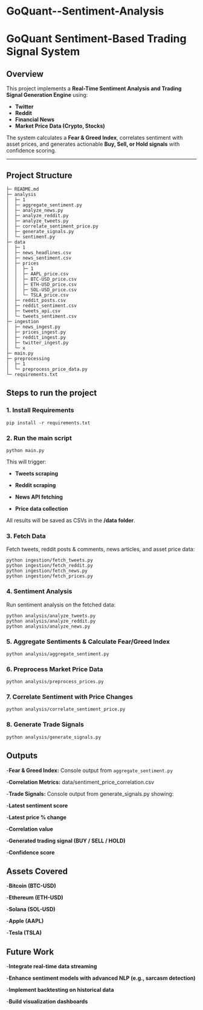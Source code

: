 # GoQuant--Sentiment-Analysis

# GoQuant Sentiment-Based Trading Signal System

## Overview
This project implements a **Real-Time Sentiment Analysis and Trading Signal Generation Engine** using:
- **Twitter**
- **Reddit**
- **Financial News**
- **Market Price Data (Crypto, Stocks)**

The system calculates a **Fear & Greed Index**, correlates sentiment with asset prices, and generates actionable **Buy, Sell, or Hold signals** with confidence scoring.

---

## Project Structure
``` 
├─ README.md
├─ analysis
│  ├─ 1
│  ├─ aggregate_sentiment.py
│  ├─ analyze_news.py
│  ├─ analyze_reddit.py
│  ├─ analyze_tweets.py
│  ├─ correlate_sentiment_price.py
│  ├─ generate_signals.py
│  └─ sentiment.py
├─ data
│  ├─ 1
│  ├─ news_headlines.csv
│  ├─ news_sentiment.csv
│  ├─ prices
│  │  ├─ 1
│  │  ├─ AAPL_price.csv
│  │  ├─ BTC-USD_price.csv
│  │  ├─ ETH-USD_price.csv
│  │  ├─ SOL-USD_price.csv
│  │  └─ TSLA_price.csv
│  ├─ reddit_posts.csv
│  ├─ reddit_sentiment.csv
│  ├─ tweets_api.csv
│  └─ tweets_sentiment.csv
├─ ingestion
│  ├─ news_ingest.py
│  ├─ prices_ingest.py
│  ├─ reddit_ingest.py
│  ├─ twitter_ingest.py
│  └─ x
├─ main.py
├─ preprocessing
│  ├─ 1
│  └─ preprocess_price_data.py
└─ requirements.txt
```

## Steps to run the project

### 1. Install Requirements
```
pip install -r requirements.txt
```

### 2. Run the main  script
```
python main.py
```
This will trigger:

- **Tweets scraping**

- **Reddit scraping**

- **News API fetching**

- **Price data collection**

All results will be saved as CSVs in the **/data folder**.

### 3. Fetch Data
Fetch tweets, reddit posts & comments, news articles, and asset price data:
```
python ingestion/fetch_tweets.py
python ingestion/fetch_reddit.py
python ingestion/fetch_news.py
python ingestion/fetch_prices.py

```

### 4. Sentiment Analysis
Run sentiment analysis on the fetched data:
```
python analysis/analyze_tweets.py
python analysis/analyze_reddit.py
python analysis/analyze_news.py

```

### 5. Aggregate Sentiments & Calculate Fear/Greed Index
```
python analysis/aggregate_sentiment.py
```

### 6. Preprocess Market Price Data
```
python analysis/preprocess_prices.py

```

### 7. Correlate Sentiment with Price Changes
```
python analysis/correlate_sentiment_price.py

```

### 8. Generate Trade Signals
```
python analysis/generate_signals.py

```

## Outputs
-**Fear & Greed Index:** Console output from ```aggregate_sentiment.py```

-**Correlation Metrics:** data/sentiment_price_correlation.csv

-**Trade Signals:** Console output from generate_signals.py showing:

-**Latest sentiment score**

-**Latest price % change**

-**Correlation value**

-**Generated trading signal (BUY / SELL / HOLD)**

-**Confidence score**


## Assets Covered
-**Bitcoin (BTC-USD)**

-**Ethereum (ETH-USD)**

-**Solana (SOL-USD)**

-**Apple (AAPL)**

-**Tesla (TSLA)**


## Future Work
-**Integrate real-time data streaming**

-**Enhance sentiment models with advanced NLP (e.g., sarcasm detection)**

-**Implement backtesting on historical data**

-**Build visualization dashboards**

